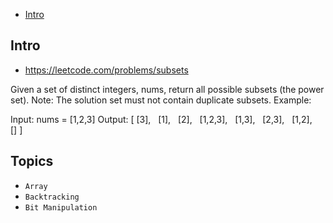 - [Intro](#intro)

## Intro

- https://leetcode.com/problems/subsets

Given a set of distinct integers, nums, return all possible subsets (the power set).
Note: The solution set must not contain duplicate subsets.
Example:

Input: nums = [1,2,3]
Output:
[
  [3],
  [1],
  [2],
  [1,2,3],
  [1,3],
  [2,3],
  [1,2],
  []
]


## Topics

- `Array`
- `Backtracking`
- `Bit Manipulation`


